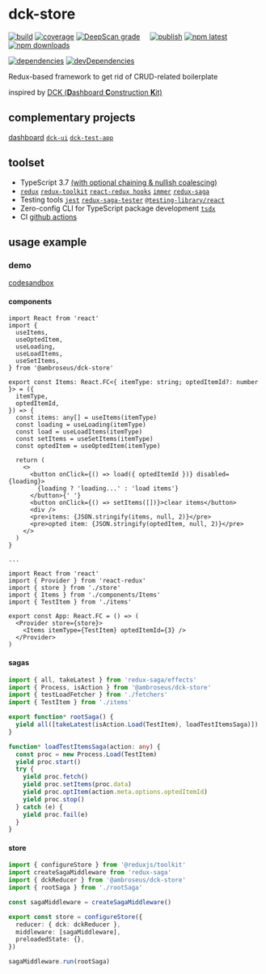 # dck-store

[![build](https://github.com/ambroseus/dck-store/workflows/build/badge.svg)](https://github.com/ambroseus/dck-store/actions?query=workflow%3Abuild)
[![coverage](https://codecov.io/gh/ambroseus/dck-store/branch/master/graph/badge.svg)](https://codecov.io/gh/ambroseus/dck-store/branch/master)
[![DeepScan grade](https://deepscan.io/api/teams/6331/projects/8291/branches/95993/badge/grade.svg)](https://deepscan.io/dashboard#view=project&tid=6331&pid=8291&bid=95993)&nbsp;&nbsp;&nbsp;&nbsp;
[![publish](https://github.com/ambroseus/dck-store/workflows/publish/badge.svg)](https://github.com/ambroseus/dck-store/actions?query=workflow%3Apublish)
[![npm latest](https://img.shields.io/npm/v/@ambroseus/dck-store/latest?label=npm&style=flat)](https://www.npmjs.com/package/@ambroseus/dck-store)
[![npm downloads](https://img.shields.io/npm/dm/@ambroseus/dck-store.svg)](https://www.npmjs.com/package/@ambroseus/dck-store)

[![dependencies](https://david-dm.org/ambroseus/dck-store/status.svg)](https://david-dm.org/ambroseus/dck-store)
[![devDependencies](https://david-dm.org/ambroseus/dck-store/dev-status.svg)](https://david-dm.org/ambroseus/dck-store?type=dev)

Redux-based framework to get rid of CRUD-related boilerplate

inspired by [DCK (**D**ashboard **C**onstruction **K**it)](https://agilevisioncompany.github.io/dck/)

## complementary projects

[dashboard](https://github.com/users/ambroseus/projects/1) [`dck-ui`](https://github.com/ambroseus/dck-ui) [`dck-test-app`](https://github.com/ambroseus/dck-test-app)

## toolset

- TypeScript 3.7 [(with optional chaining & nullish coalescing)](https://www.typescriptlang.org/docs/handbook/release-notes/typescript-3-7.html)
- [`redux`](https://redux.js.org) [`redux-toolkit`](https://redux-toolkit.js.org) [`react-redux hooks`](https://react-redux.js.org/next/api/hooks) [`immer`](https://immerjs.github.io/immer) [`redux-saga`](https://redux-saga.js.org)
- Testing tools [`jest`](https://jestjs.io) [`redux-saga-tester`](https://github.com/wix/redux-saga-tester) [`@testing-library/react`](https://testing-library.com/docs/react-testing-library/intro)
- Zero-config CLI for TypeScript package development [`tsdx`](https://github.com/jaredpalmer/tsdx)
- CI [github actions](https://github.com/features/actions)

## usage example

### demo

[codesandbox](https://codesandbox.io/s/test-dck-store-fr3ym)

#### components

```tsx
import React from 'react'
import {
  useItems,
  useOptedItem,
  useLoading,
  useLoadItems,
  useSetItems,
} from '@ambroseus/dck-store'

export const Items: React.FC<{ itemType: string; optedItemId?: number }> = ({
  itemType,
  optedItemId,
}) => {
  const items: any[] = useItems(itemType)
  const loading = useLoading(itemType)
  const load = useLoadItems(itemType)
  const setItems = useSetItems(itemType)
  const optedItem = useOptedItem(itemType)

  return (
    <>
      <button onClick={() => load({ optedItemId })} disabled={loading}>
        {loading ? 'loading...' : 'load items'}
      </button>{' '}
      <button onClick={() => setItems([])}>clear items</button>
      <div />
      <pre>items: {JSON.stringify(items, null, 2)}</pre>
      <pre>opted item: {JSON.stringify(optedItem, null, 2)}</pre>
    </>
  )
}

...

import React from 'react'
import { Provider } from 'react-redux'
import { store } from './store'
import { Items } from './components/Items'
import { TestItem } from './items'

export const App: React.FC = () => (
  <Provider store={store}>
    <Items itemType={TestItem} optedItemId={3} />
  </Provider>
)
```

#### sagas

```ts
import { all, takeLatest } from 'redux-saga/effects'
import { Process, isAction } from '@ambroseus/dck-store'
import { testLoadFetcher } from './fetchers'
import { TestItem } from './items'

export function* rootSaga() {
  yield all([takeLatest(isAction.Load(TestItem), loadTestItemsSaga)])
}

function* loadTestItemsSaga(action: any) {
  const proc = new Process.Load(TestItem)
  yield proc.start()
  try {
    yield proc.fetch()
    yield proc.setItems(proc.data)
    yield proc.optItem(action.meta.options.optedItemId)
    yield proc.stop()
  } catch (e) {
    yield proc.fail(e)
  }
}
```

#### store

```ts
import { configureStore } from '@reduxjs/toolkit'
import createSagaMiddleware from 'redux-saga'
import { dckReducer } from '@ambroseus/dck-store'
import { rootSaga } from './rootSaga'

const sagaMiddleware = createSagaMiddleware()

export const store = configureStore({
  reducer: { dck: dckReducer },
  middleware: [sagaMiddleware],
  preloadedState: {},
})

sagaMiddleware.run(rootSaga)
```
